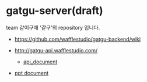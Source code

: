 # gatgu-server(draft)

team 같이구매 '같구'의  repository 입니다.

- https://github.com/wafflestudio/gatgu-backend/wiki

- http://gatgu-api.wafflestudio.com/
  - [api_document](https://www.notion.so/API-DOC-d710c8e83be648019689fa8b3f50a219)

- [ppt document](https://s3.us-west-2.amazonaws.com/secure.notion-static.com/25cd852d-a207-4770-95de-fa45106afcd6/%E1%84%80%E1%85%A1%E1%87%80%E1%84%80%E1%85%AE_%E1%84%87%E1%85%A1%E1%86%AF%E1%84%91%E1%85%AD%E1%84%8C%E1%85%A1%E1%84%85%E1%85%AD.pdf?X-Amz-Algorithm=AWS4-HMAC-SHA256&X-Amz-Credential=AKIAT73L2G45O3KS52Y5%2F20210918%2Fus-west-2%2Fs3%2Faws4_request&X-Amz-Date=20210918T105816Z&X-Amz-Expires=86400&X-Amz-Signature=b658256537fd172f166cd728eff0bc733dde7465c1a61d9cb4dd5962411c5d2b&X-Amz-SignedHeaders=host&response-content-disposition=filename%20%3D%22%25E1%2584%2580%25E1%2585%25A1%25E1%2587%2580%25E1%2584%2580%25E1%2585%25AE_%25E1%2584%2587%25E1%2585%25A1%25E1%2586%25AF%25E1%2584%2591%25E1%2585%25AD%25E1%2584%258C%25E1%2585%25A1%25E1%2584%2585%25E1%2585%25AD.pdf%22)

